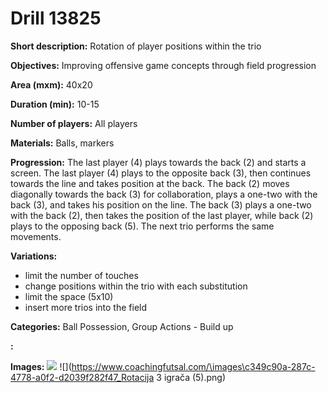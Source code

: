 # Drill 13825

**Short description:**
Rotation of player positions within the trio

**Objectives:**
Improving offensive game concepts through field progression

**Area (mxm):**
40x20

**Duration (min):**
10-15

**Number of players:**
All players

**Materials:**
Balls, markers

**Progression:**
The last player (4) plays towards the back (2) and starts a screen. The last player (4) plays to the opposite back (3), then continues towards the line and takes position at the back. The back (2) moves diagonally towards the back (3) for collaboration, plays a one-two with the back (3), and takes his position on the line. The back (3) plays a one-two with the back (2), then takes the position of the last player, while back (2) plays to the opposing back (5). The next trio performs the same movements.

**Variations:**
- limit the number of touches
- change positions within the trio with each substitution
- limit the space (5x10)
- insert more trios into the field

**Categories:**
Ball Possession, Group Actions - Build up

**:**


**Images:**
![](https://www.coachingfutsal.com/TacticsBoard/Thumbnail\a064279c-ea7e-48dc-b437-e8f0e152fac1.png)
![](https://www.coachingfutsal.com/\images\c349c90a-287c-4778-a0f2-d2039f282f47_Rotacija 3 igrača (5).png)

